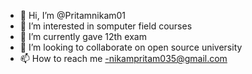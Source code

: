 - 👋 Hi, I’m @Pritamnikam01
- 👀 I’m interested in somputer field courses
- 🌱 I’m currently gave 12th exam
- 💞️ I’m looking to collaborate on open source university 
- 📫 How to reach me -nikampritam035@gmail.com 

<!---
Pritamnikam01/Pritamnikam01 is a ✨ special ✨ repository because its `README.md` (this file) appears on your GitHub profile.
You can click the Preview link to take a look at your changes.
--->
